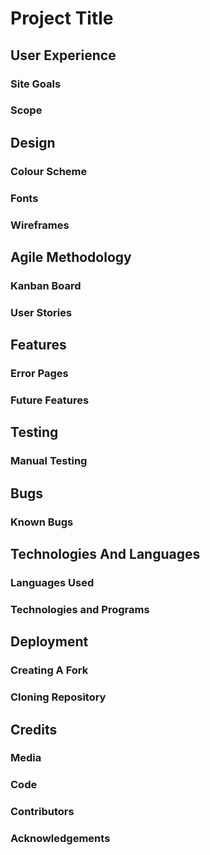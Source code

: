 # Project Title

## User Experience

### Site Goals
<!-- Add content for Site Goals here -->

### Scope
<!-- Add content for Scope here -->

## Design

### Colour Scheme
<!-- Add content for Colour Scheme here -->

### Fonts
<!-- Add content for Fonts here -->

### Wireframes
<!-- Add content for Wireframes here -->

## Agile Methodology

### Kanban Board
<!-- Add content for Kanban Board here -->

### User Stories
<!-- Add content for User Stories Issues here -->

## Features

<!-- Add Features here -->

### Error Pages
<!-- Add content for Error Pages here -->

### Future Features
<!-- Add content for Future Features here -->

## Testing

### Manual Testing
<!-- Add content for Manual Testing here -->

## Bugs

### Known Bugs
<!-- Add content for Known Bugs here -->

## Technologies And Languages

### Languages Used
<!-- Add content for Languages Used here -->

### Technologies and Programs
<!-- Add content for Technologies and Programs here -->

## Deployment

<!-- Add content for Deployment here -->

### Creating A Fork
<!-- Add content for Creating A Fork here -->

### Cloning Repository
<!-- Add content for Cloning Repository here -->

## Credits

### Media
<!-- Add content for Media here -->

### Code
<!-- Add content for Code here -->

### Contributors
<!-- Add content for Contributors here -->

### Acknowledgements
<!-- Add content for Acknowledgements here -->

